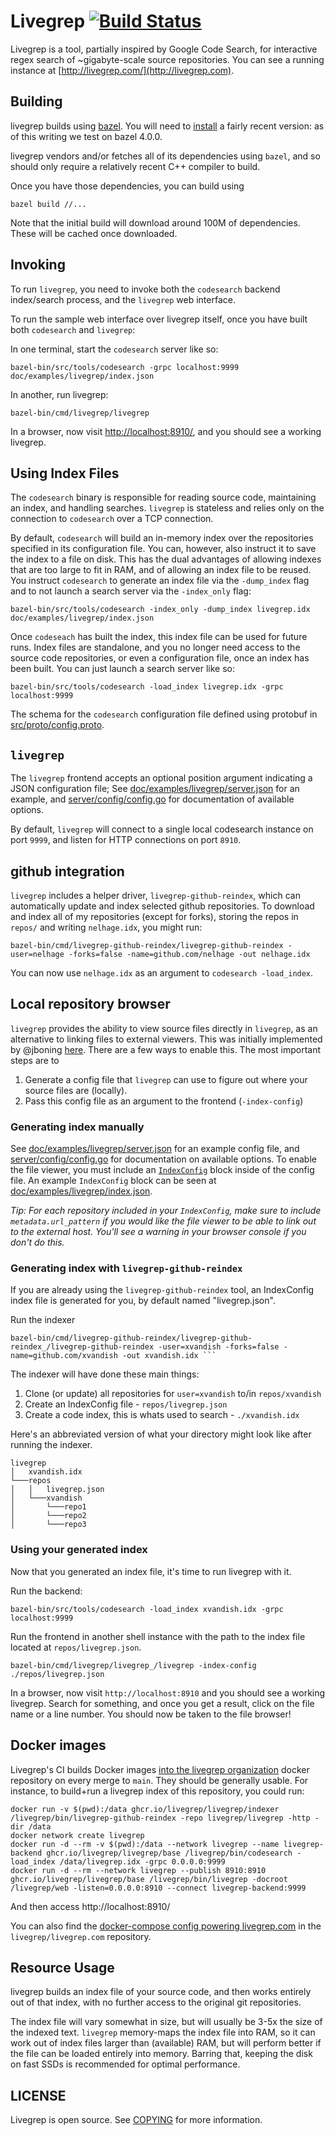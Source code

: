 Livegrep [![Build Status](https://circleci.com/gh/livegrep/livegrep.png?branch=master)](https://circleci.com/gh/livegrep/livegrep)
========

Livegrep is a tool, partially inspired by Google Code Search, for
interactive regex search of ~gigabyte-scale source repositories. You
can see a running instance at
[http://livegrep.com/](http://livegrep.com).

Building
--------

livegrep builds using [bazel][bazel]. You will need to
[install][bazel-install] a fairly recent version: as of this writing
we test on bazel 4.0.0.

livegrep vendors and/or fetches all of its dependencies using `bazel`,
and so should only require a relatively recent C++ compiler to build.

Once you have those dependencies, you can build using

    bazel build //...

Note that the initial build will download around 100M of
dependencies. These will be cached once downloaded.

[bazel]: http://www.bazel.io/
[bazel-install]: http://www.bazel.io/docs/install.html

Invoking
--------

To run `livegrep`, you need to invoke both the `codesearch` backend
index/search process, and the `livegrep` web interface.

To run the sample web interface over livegrep itself, once you have
built both `codesearch` and `livegrep`:

In one terminal, start the `codesearch` server like so:

    bazel-bin/src/tools/codesearch -grpc localhost:9999 doc/examples/livegrep/index.json

In another, run livegrep:

    bazel-bin/cmd/livegrep/livegrep

In a browser, now visit
[http://localhost:8910/](http://localhost:8910/), and you should see a
working livegrep.

## Using Index Files

The `codesearch` binary is responsible for reading source code,
maintaining an index, and handling searches. `livegrep` is stateless
and relies only on the connection to `codesearch` over a TCP
connection.

By default, `codesearch` will build an in-memory index over the
repositories specified in its configuration file. You can, however,
also instruct it to save the index to a file on disk. This has the dual
advantages of allowing indexes that are too large to fit in RAM, and
of allowing an index file to be reused. You instruct `codesearch` to
generate an index file via the `-dump_index` flag and to not launch
a search server via the `-index_only` flag:

    bazel-bin/src/tools/codesearch -index_only -dump_index livegrep.idx doc/examples/livegrep/index.json

Once `codeseach` has built the index, this index file can be used for
future runs. Index files are standalone, and you no longer need access
to the source code repositories, or even a configuration file, once an
index has been built. You can just launch a search server like so:

    bazel-bin/src/tools/codesearch -load_index livegrep.idx -grpc localhost:9999

The schema for the `codesearch` configuration file defined using
protobuf in [src/proto/config.proto](src/proto/config.proto).

## `livegrep`

The `livegrep` frontend accepts an optional position argument
indicating a JSON configuration file; See
[doc/examples/livegrep/server.json][server.json] for an example, and
[server/config/config.go][config.go] for documentation of available
options.

By default, `livegrep` will connect to a single local codesearch
instance on port `9999`, and listen for HTTP connections on port
`8910`.

[server.json]: https://github.com/livegrep/livegrep/blob/master/doc/examples/livegrep/server.json
[config.go]: https://github.com/livegrep/livegrep/blob/master/server/config/config.go

## github integration

`livegrep` includes a helper driver, `livegrep-github-reindex`, which
can automatically update and index selected github repositories. To
download and index all of my repositories (except for forks), storing
the repos in `repos/` and writing `nelhage.idx`, you might run:

    bazel-bin/cmd/livegrep-github-reindex/livegrep-github-reindex -user=nelhage -forks=false -name=github.com/nelhage -out nelhage.idx

You can now use `nelhage.idx` as an argument to `codesearch
-load_index`.

## Local repository browser
`livegrep` provides the ability to view source files directly in `livegrep`, as
an alternative to linking files to external viewers. This was initially implemented
by @jboning [here](https://github.com/livegrep/livegrep/pull/70). There are
a few ways to enable this. The most important steps are to
1. Generate a config file that `livegrep` can use to figure out where your
   source files are (locally).
2. Pass this config file as an argument to the frontend (`-index-config`)

### Generating index manually

See [doc/examples/livegrep/server.json](doc/examples/livegrep/server.json) for an
example config file, and [server/config/config.go](server/config/config.go) for documentation on available options. To enable the file viewer, you must include an [`IndexConfig`](server/config/config.go#L61) block inside of the config file. An example `IndexConfig` block can be seen at [doc/examples/livegrep/index.json](doc/examples/livegrep/index.json).

*Tip: For each repository included in your `IndexConfig`, make sure to include `metadata.url_pattern` if you would like the file viewer to be able to link out to the external host. You'll see a warning in your browser console if you don't do this.*

### Generating index with `livegrep-github-reindex`
If you are already using the `livegrep-github-reindex` tool, an IndexConfig index file is generated for you, by default named "livegrep.json".

Run the indexer
```
bazel-bin/cmd/livegrep-github-reindex/livegrep-github-reindex_/livegrep-github-reindex -user=xvandish -forks=false -name=github.com/xvandish -out xvandish.idx ```
```

The indexer will have done these main things:
1. Clone (or update) all repositories for `user=xvandish` to/in `repos/xvandish`
2. Create an IndexConfig file - `repos/livegrep.json`
3. Create a code index, this is whats used to search - `./xvandish.idx`

Here's an abbreviated version of what your directory might look like after running the indexer.
```
livegrep
│   xvandish.idx
└───repos
│   │   livegrep.json
│   └───xvandish
│       └───repo1
│       └───repo2
│       └───repo3
```

### Using your generated index
Now that you generated an index file, it's time to run livegrep with it.

Run the backend:
```
bazel-bin/src/tools/codesearch -load_index xvandish.idx -grpc localhost:9999
```

Run the frontend in another shell instance with the path to the index file located at `repos/livegrep.json`.
```
bazel-bin/cmd/livegrep/livegrep_/livegrep -index-config ./repos/livegrep.json
```
In a browser, now visit `http://localhost:8910` and you should see a working
livegrep. Search for something, and once you get a result, click on the file
name or a line number. You should now be taken to the file browser!

Docker images
-------------

Livegrep's CI builds Docker images [into the livegrep
organization][docker] docker repository on every merge to `main`. They
should be generally usable. For instance, to build+run a livegrep
index of this repository, you could run:

```
docker run -v $(pwd):/data ghcr.io/livegrep/livegrep/indexer /livegrep/bin/livegrep-github-reindex -repo livegrep/livegrep -http -dir /data
docker network create livegrep
docker run -d --rm -v $(pwd):/data --network livegrep --name livegrep-backend ghcr.io/livegrep/livegrep/base /livegrep/bin/codesearch -load_index /data/livegrep.idx -grpc 0.0.0.0:9999
docker run -d --rm --network livegrep --publish 8910:8910 ghcr.io/livegrep/livegrep/base /livegrep/bin/livegrep -docroot /livegrep/web -listen=0.0.0.0:8910 --connect livegrep-backend:9999
```

And then access http://localhost:8910/

You can also find the [docker-compose config powering
livegrep.com][docker-compose] in the `livegrep/livegrep.com`
repository.

[docker]: https://github.com/orgs/livegrep/packages
[docker-compose]: https://github.com/livegrep/livegrep.com/tree/master/compose

Resource Usage
--------------

livegrep builds an index file of your source code, and then works
entirely out of that index, with no further access to the original git
repositories.

The index file will vary somewhat in size, but will usually be 3-5x
the size of the indexed text. `livegrep` memory-maps the index file
into RAM, so it can work out of index files larger than (available)
RAM, but will perform better if the file can be loaded entirely into
memory. Barring that, keeping the disk on fast SSDs is recommended for
optimal performance.


LICENSE
-------

Livegrep is open source. See [COPYING](COPYING) for more information.
